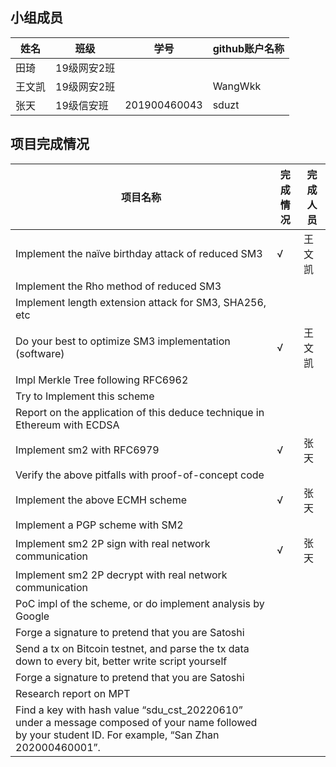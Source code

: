 ## 小组成员
|姓名|班级|学号|github账户名称|
|---|---|---|---|
|田琦|19级网安2班|||
|王文凯|19级网安2班||WangWkk|
|张天|19级信安班|201900460043|sduzt|
## 项目完成情况
| 项目名称 | 完成情况 | 完成人员 |
|---|---|---|
|Implement the naïve birthday attack of reduced SM3|√|王文凯|
|Implement the Rho method of reduced SM3||
|Implement length extension attack for SM3, SHA256, etc||
|Do your best to optimize SM3 implementation (software)|√|王文凯|
|Impl Merkle Tree following RFC6962||
|Try to Implement this scheme||
|Report on the application of this deduce technique in Ethereum with ECDSA||
|Implement sm2 with RFC6979|√|张天|
|Verify the above pitfalls with proof-of-concept code||
|Implement the above ECMH scheme|√|张天|
|Implement a PGP scheme with SM2||
|Implement sm2 2P sign with real network communication|√|张天|
|Implement sm2 2P decrypt with real network communication||
|PoC impl of the scheme, or do implement analysis by Google||
|Forge a signature to pretend that you are Satoshi||
|Send a tx on Bitcoin testnet, and parse the tx data down to every bit, better write script yourself||
|Forge a signature to pretend that you are Satoshi||
|Research report on MPT||
|Find a key with hash value “sdu_cst_20220610” under a message composed of your name followed by your student ID. For example, “San Zhan 202000460001”.||

